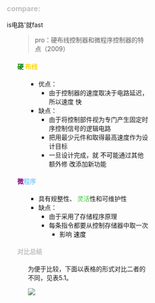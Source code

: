 <div style="float: left; width: 64%; padding: 1%;">

###  <span style="color: silver;"> compare: 
is电路'就fast
<ul>

>pro：硬布线控制器和微程序控制器的特点（2009）  

#### <span style="color: green;">硬</span> <span style="color: Gold;">布线

<ul>

- 优点：
  - 由于控制器的速度取决于电路延迟，所以速度 <span style="color: black;">快</span>
- 缺点：
  - 由于将控制部件视为专门产生固定时序控制信号的逻辑电路
  - 把用最少元件和取得最高速度作为设计目标
  - 一旦设计完成，就 <span style="color: black;">不可</span>能通过其他额外修 <span style="color: black;">改</span>添加新功能

</ul>

#### <span style="color: purple;">微</span><span style="color: LightSkyBlue;">程序</span>

<ul>

  - 具有规整性、 <span style="color: LimeGreen;">灵活</span>性和可维护性
- 缺点：
  - 由于采用了存储程序原理
  - 每条指令都要从控制存储器中取一次
    - 影响 <span style="color: black;">速度</span>

</ul>

####  <span style="color: silver;">对比总结

<ul>

为便于比较，下面以表格的形式对比二者的不同，见表5.1。  

![](https://cdn-mineru.openxlab.org.cn/model-mineru/prod/5758d88c281f323689f1a57cbe9859540b34d296985c6fd404c91be129bd19f0.jpg)
</ul>

</ul>

</ul>
</div>
<div style="float: right; width: 26%; padding: 1%;">

</div>
<div style="clear: both;"></div>
